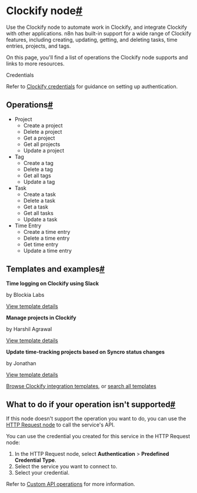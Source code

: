 [](https://github.com/n8n-io/n8n-docs/edit/main/docs/integrations/builtin/app-nodes/n8n-nodes-base.clockify.md "Edit this page")

# Clockify node[#](#clockify-node "Permanent link")

Use the Clockify node to automate work in Clockify, and integrate Clockify with other applications. n8n has built-in support for a wide range of Clockify features, including creating, updating, getting, and deleting tasks, time entries, projects, and tags.

On this page, you'll find a list of operations the Clockify node supports and links to more resources.

Credentials

Refer to [Clockify credentials](../../credentials/clockify/) for guidance on setting up authentication.

## Operations[#](#operations "Permanent link")

*   Project
    *   Create a project
    *   Delete a project
    *   Get a project
    *   Get all projects
    *   Update a project
*   Tag
    *   Create a tag
    *   Delete a tag
    *   Get all tags
    *   Update a tag
*   Task
    *   Create a task
    *   Delete a task
    *   Get a task
    *   Get all tasks
    *   Update a task
*   Time Entry
    *   Create a time entry
    *   Delete a time entry
    *   Get time entry
    *   Update a time entry

## Templates and examples[#](#templates-and-examples "Permanent link")

**Time logging on Clockify using Slack**

by Blockia Labs

[View template details](https://n8n.io/workflows/2604-time-logging-on-clockify-using-slack/)

**Manage projects in Clockify**

by Harshil Agrawal

[View template details](https://n8n.io/workflows/701-manage-projects-in-clockify/)

**Update time-tracking projects based on Syncro status changes**

by Jonathan

[View template details](https://n8n.io/workflows/1492-update-time-tracking-projects-based-on-syncro-status-changes/)

[Browse Clockify integration templates](https://n8n.io/integrations/clockify/), or [search all templates](https://n8n.io/workflows/)

## What to do if your operation isn't supported[#](#what-to-do-if-your-operation-isnt-supported "Permanent link")

If this node doesn't support the operation you want to do, you can use the [HTTP Request node](../../core-nodes/n8n-nodes-base.httprequest/) to call the service's API.

You can use the credential you created for this service in the HTTP Request node:

1.  In the HTTP Request node, select **Authentication** > **Predefined Credential Type**.
2.  Select the service you want to connect to.
3.  Select your credential.

Refer to [Custom API operations](../../../custom-operations/) for more information.
